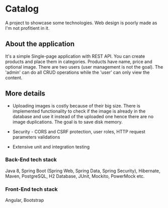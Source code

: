 # Catalog
A project to showcase some technologies. Web design is poorly made as I'm not profitient in it.


## About the application
It's a simple Single-page application with REST API. You can create products and place them in categories. Products have name, price and optional image. There are two users (user management is not the goal). The 'admin' can do all CRUD operations while the 'user' can only view the content.

## More details
* Uploading images is costly because of their big size. There is implemented functionality to check if the image is already in the database and use it instead of the uploaded one hence there are no image duplications. The goal is to save disk memory.

* Security - CORS and CSRF protection, user roles, HTTP request parameters validations

* Extensive unit and integration testing

### Back-End tech stack
Java 8, Spring Boot (Spring Web, Spring Data, Spring Security), Hibernate, Maven, PostgreSQL, H2 Database, JUnit, Mockito, PowerMock etc.


### Front-End tech stack
Angular, Bootstrap
